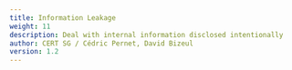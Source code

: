 ```yaml
---
title: Information Leakage
weight: 11
description: Deal with internal information disclosed intentionally
author: CERT SG / Cédric Pernet, David Bizeul
version: 1.2
---
```

